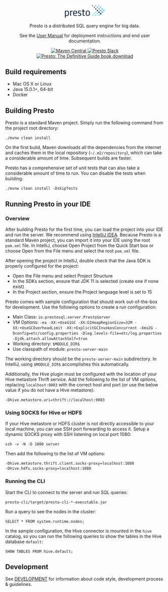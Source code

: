 <p align="center">
    <img alt="Presto Logo" src="presto-docs/src/main/resources/logo/web/main/white/Presto_Logo_WhiteBG-01.png" width="25%" />
</p>
<p align="center">Presto is a distributed SQL query engine for big data.</p>
<p align="center">See the <a href="https://prestosql.io/docs/current/">User Manual</a> for deployment instructions and end user documentation.</p>
<p align="center">
   <a href="https://prestosql.io/download.html">
       <img src="https://img.shields.io/maven-central/v/io.prestosql/presto-server.svg?label=Download" alt="Maven Central" />
   </a>
   <a href="https://prestosql.io/slack.html">
       <img src="https://img.shields.io/static/v1?logo=slack&logoColor=959DA5&label=Slack&labelColor=333a41&message=join%20conversation&color=3AC358" alt="Presto Slack" />
   </a>
   <a href="https://www.starburstdata.com/oreilly-presto-guide-download">
       <img src="https://img.shields.io/badge/Presto%3A%20The%20Definitive%20Guide-download-brightgreen" alt="Presto: The Definitive Guide book download" />
   </a>
</p>

## Build requirements

* Mac OS X or Linux
* Java 15.0.1+, 64-bit
* Docker

## Building Presto

Presto is a standard Maven project. Simply run the following command from the
project root directory:

    ./mvnw clean install

On the first build, Maven downloads all the dependencies from the internet
and caches them in the local repository (`~/.m2/repository`), which can take a
considerable amount of time. Subsequent builds are faster.

Presto has a comprehensive set of unit tests that can also take a considerable
amount of time to run. You can disable the tests when building:

    ./mvnw clean install -DskipTests

## Running Presto in your IDE

### Overview

After building Presto for the first time, you can load the project into your IDE
and run the server. We recommend using [IntelliJ
IDEA](http://www.jetbrains.com/idea/). Because Presto is a standard Maven
project, you can import it into your IDE using the root `pom.xml` file. In
IntelliJ, choose Open Project from the Quick Start box or choose Open from the
File menu and select the root `pom.xml` file.

After opening the project in IntelliJ, double check that the Java SDK is
properly configured for the project:

* Open the File menu and select Project Structure
* In the SDKs section, ensure that JDK 11 is selected (create one if none exist)
* In the Project section, ensure the Project language level is set to 15

Presto comes with sample configuration that should work out-of-the-box for
development. Use the following options to create a run configuration:

* Main Class: `io.prestosql.server.PrestoServer`
* VM Options: `-ea -XX:+UseG1GC -XX:G1HeapRegionSize=32M -XX:+UseGCOverheadLimit -XX:+ExplicitGCInvokesConcurrent -Xmx2G -Dconfig=etc/config.properties -Dlog.levels-file=etc/log.properties -Djdk.attach.allowAttachSelf=true`
* Working directory: `$MODULE_DIR$`
* Use classpath of module: `presto-server-main`

The working directory should be the `presto-server-main` subdirectory. In
IntelliJ, using `$MODULE_DIR$` accomplishes this automatically.

Additionally, the Hive plugin must be configured with the location of your Hive
metastore Thrift service. Add the following to the list of VM options, replacing
`localhost:9083` with the correct host and port (or use the below value if you
do not have a Hive metastore):

    -Dhive.metastore.uri=thrift://localhost:9083

### Using SOCKS for Hive or HDFS

If your Hive metastore or HDFS cluster is not directly accessible to your local
machine, you can use SSH port forwarding to access it. Setup a dynamic SOCKS
proxy with SSH listening on local port 1080:

    ssh -v -N -D 1080 server

Then add the following to the list of VM options:

    -Dhive.metastore.thrift.client.socks-proxy=localhost:1080
    -Dhive.hdfs.socks-proxy=localhost:1080

### Running the CLI

Start the CLI to connect to the server and run SQL queries:

    presto-cli/target/presto-cli-*-executable.jar

Run a query to see the nodes in the cluster:

    SELECT * FROM system.runtime.nodes;

In the sample configuration, the Hive connector is mounted in the `hive`
catalog, so you can run the following queries to show the tables in the Hive
database `default`:

    SHOW TABLES FROM hive.default;

## Development

See [DEVELOPMENT](./DEVELOPMENT.md) for information about code style,
development process & guidelines.

